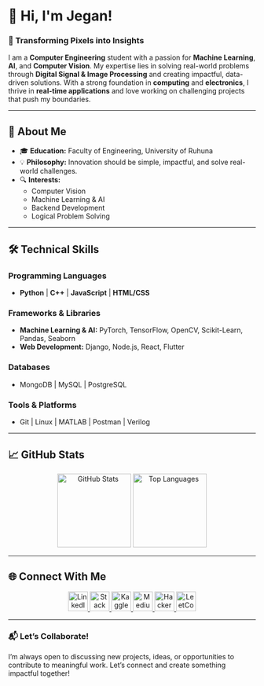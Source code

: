 # 👋 Hi, I'm Jegan!

### 🚀 Transforming Pixels into Insights  
I am a **Computer Engineering** student with a passion for **Machine Learning**, **AI**, and **Computer Vision**. My expertise lies in solving real-world problems through **Digital Signal & Image Processing** and creating impactful, data-driven solutions. With a strong foundation in **computing** and **electronics**, I thrive in **real-time applications** and love working on challenging projects that push my boundaries.

---

## 🌟 **About Me**
- 🎓 **Education:** Faculty of Engineering, University of Ruhuna  
- 💡 **Philosophy:** Innovation should be simple, impactful, and solve real-world challenges.  
- 🔍 **Interests:**  
  - Computer Vision  
  - Machine Learning & AI  
  - Backend Development  
  - Logical Problem Solving  

---

## 🛠️ **Technical Skills**

### Programming Languages  
- **Python** | **C++** | **JavaScript** | **HTML/CSS**  

### Frameworks & Libraries  
- **Machine Learning & AI:** PyTorch, TensorFlow, OpenCV, Scikit-Learn, Pandas, Seaborn  
- **Web Development:** Django, Node.js, React, Flutter  

### Databases  
- MongoDB | MySQL | PostgreSQL  

### Tools & Platforms  
- Git | Linux | MATLAB | Postman | Verilog  

---

## 📈 **GitHub Stats**

<p align="center">
  <img src="https://github-readme-stats.vercel.app/api?username=jegant143&show_icons=true&theme=radical" alt="GitHub Stats" height="150px" />
  <img src="https://github-readme-stats.vercel.app/api/top-langs/?username=jegant143&layout=compact&theme=radical" alt="Top Languages" height="150px" />
</p>

---

## 🌐 **Connect With Me**
<p align="center">
  <a href="https://linkedin.com/in/jegant" target="_blank">
    <img src="https://img.icons8.com/color/48/000000/linkedin.png" alt="LinkedIn" height="40" />
  </a>
  <a href="https://stackoverflow.com/users/21649960" target="_blank">
    <img src="https://img.icons8.com/color/48/000000/stackoverflow.png" alt="Stack Overflow" height="40" />
  </a>
  <a href="https://kaggle.com/jegant" target="_blank">
    <img src="https://img.icons8.com/color/48/000000/kaggle.png" alt="Kaggle" height="40" />
  </a>
  <a href="https://medium.com/@jegant" target="_blank">
    <img src="https://img.icons8.com/color/48/000000/medium-logo.png" alt="Medium" height="40" />
  </a>
  <a href="https://www.hackerrank.com/@eg_2021_4590" target="_blank">
    <img src="https://img.icons8.com/external-tal-revivo-color-tal-revivo/48/000000/external-hackerrank-is-a-technology-company-that-focuses-on-competitive-programming-logo-color-tal-revivo.png" alt="HackerRank" height="40" />
  </a>
  <a href="https://leetcode.com/u/jegant/" target="_blank">
    <img src="https://img.icons8.com/external-tal-revivo-color-tal-revivo/48/000000/external-level-up-your-coding-skills-and-quickly-land-a-job-logo-color-tal-revivo.png" alt="LeetCode" height="40" />
  </a>
</p>

---

### 📬 **Let’s Collaborate!**
I’m always open to discussing new projects, ideas, or opportunities to contribute to meaningful work. Let’s connect and create something impactful together!
